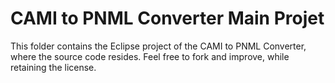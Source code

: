# CAMI to PNML Converter Main Projet


 This folder contains the Eclipse project of the CAMI to PNML Converter, where the source code resides. Feel free to fork and improve, while retaining the license.
 